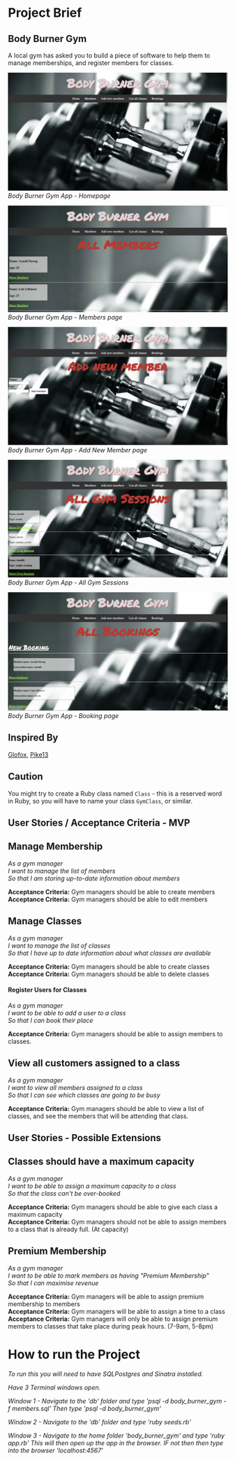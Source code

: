 # Project Brief

## Body Burner Gym

A local gym has asked you to build a piece of software to help them to manage memberships, and register members for classes.

![Homepage](./public/images/Homepage.png)
_Body Burner Gym App - Homepage_

![Members](./public/images/Members_page.png)
_Body Burner Gym App - Members page_

![Add New Member](./public/images/Add_new_member.png)
_Body Burner Gym App - Add New Member page_

![All_Gym_sessions](./public/images/All_Gym_Sessions.png)
_Body Burner Gym App - All Gym Sessions_

![Bookings](./public/images/Bookings.png)
_Body Burner Gym App - Booking page_


## Inspired By

[Glofox](https://www.glofox.com/club-solution/), [Pike13](https://www.pike13.com/pike13-scheduling-software-demo)

## Caution

You might try to create a Ruby class named `Class` - this is a reserved word in Ruby, so you will have to name your class `GymClass`, or similar.

## User Stories / Acceptance Criteria - MVP

## Manage Membership

_As a gym manager_ <br />
_I want to manage the list of members_<br />
_So that I am storing up-to-date information about members_<br />

**Acceptance Criteria:** Gym managers should be able to create members<br />
**Acceptance Criteria:** Gym managers should be able to edit members<br />


## Manage Classes

_As a gym manager_<br />
_I want to manage the list of classes_<br />
_So that I have up to date information about what classes are available_<br />

**Acceptance Criteria:** Gym managers should be able to create classes<br />
**Acceptance Criteria:** Gym managers should be able to delete classes<br />

#### Register Users for Classes

_As a gym manager_<br />
_I want to be able to add a user to a class_<br />
_So that I can book their place_<br />

**Acceptance Criteria:** Gym managers should be able to assign members to classes.

## View all customers assigned to a class

_As a gym manager_<br />
_I want to view all members assigned to a class_<br />
_So that I can see which classes are going to be busy_<br />

**Acceptance Criteria:** Gym managers should be able to view a list of classes, and see the members that will be attending that class.

## User Stories - Possible Extensions

## Classes should have a maximum capacity

_As a gym manager_<br />
_I want to be able to assign a maximum capacity to a class_<br />
_So that the class can't be over-booked_<br />

**Acceptance Criteria:** Gym managers should be able to give each class a maximum capacity<br />
**Acceptance Criteria:** Gym managers should not be able to assign members to a class that is already full. (At capacity)

## Premium Membership

_As a gym manager_<br />
_I want to be able to mark members as having "Premium Membership"_<br />
_So that I can maximise revenue_<br />

**Acceptance Criteria:** Gym managers will be able to assign premium membership to members<br />
**Acceptance Criteria:** Gym managers will be able to assign a time to a class <br />
**Acceptance Criteria:** Gym managers will only be able to assign premium members to classes that take place during peak hours. (7-9am, 5-8pm)


# How to run the Project

_To run this you will need to have SQLPostgres and Sinatra installed._ 

_Have 3 Terminal windows open._

_Window 1 - Navigate to the 'db' folder and type 'psql -d body_burner_gym -f members.sql'_
_Then type 'psql -d body_burner_gym'_

_Window 2 - Navigate to the 'db' folder and type 'ruby seeds.rb'_

_Window 3 - Navigate to the home folder 'body_burner_gym' and type 'ruby app.rb' This will then open up_ _the app in the browser. IF not then then type into the browser 'localhost:4567'_
